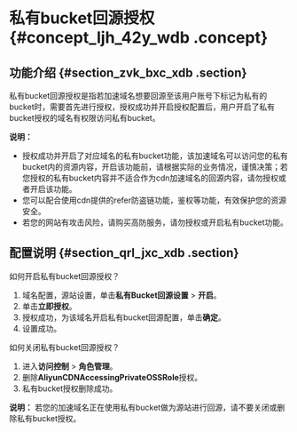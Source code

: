 # 私有bucket回源授权 {#concept_ljh_42y_wdb .concept}

## 功能介绍 {#section_zvk_bxc_xdb .section}

私有bucket回源授权是指若加速域名想要回源至该用户账号下标记为私有的bucket时，需要首先进行授权，授权成功并开启授权配置后，用户开启了私有bucket授权的域名有权限访问私有bucket。

**说明：** 

-   授权成功并开启了对应域名的私有bucket功能，该加速域名可以访问您的私有bucket内的资源内容，开启该功能前，请根据实际的业务情况，谨慎决策；若您授权的私有bucket内容并不适合作为cdn加速域名的回源内容，请勿授权或者开启该功能。
-   您可以配合使用cdn提供的refer防盗链功能，鉴权等功能，有效保护您的资源安全。
-   若您的网站有攻击风险，请购买高防服务，请勿授权或开启私有bucket功能。

## 配置说明 {#section_qrl_jxc_xdb .section}

如何开启私有bucket回源授权？

1.  域名配置，源站设置，单击**私有Bucket回源设置** \> **开启**。
2.  单击**立即授权**。
3.  授权成功，为该域名开启私有bucket回源配置，单击**确定**。
4.  设置成功。

如何关闭私有bucket回源授权？

1.  进入**访问控制** \> **角色管理**。
2.  删除**AliyunCDNAccessingPrivateOSSRole**授权。
3.  私有bucket授权删除成功。

**说明：** 若您的加速域名正在使用私有bucket做为源站进行回源，请不要关闭或删除私有bucket授权。

